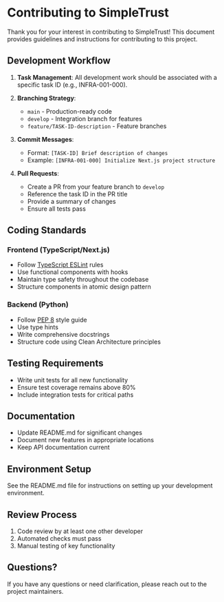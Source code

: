 # Contributing to SimpleTrust

Thank you for your interest in contributing to SimpleTrust! This document provides guidelines and instructions for contributing to this project.

## Development Workflow

1. **Task Management**: All development work should be associated with a specific task ID (e.g., INFRA-001-000).

2. **Branching Strategy**:
   - `main` - Production-ready code
   - `develop` - Integration branch for features
   - `feature/TASK-ID-description` - Feature branches

3. **Commit Messages**:
   - Format: `[TASK-ID] Brief description of changes`
   - Example: `[INFRA-001-000] Initialize Next.js project structure`

4. **Pull Requests**:
   - Create a PR from your feature branch to `develop`
   - Reference the task ID in the PR title
   - Provide a summary of changes
   - Ensure all tests pass

## Coding Standards

### Frontend (TypeScript/Next.js)

- Follow [TypeScript ESLint](https://typescript-eslint.io/) rules
- Use functional components with hooks
- Maintain type safety throughout the codebase
- Structure components in atomic design pattern

### Backend (Python)

- Follow [PEP 8](https://www.python.org/dev/peps/pep-0008/) style guide
- Use type hints
- Write comprehensive docstrings
- Structure code using Clean Architecture principles

## Testing Requirements

- Write unit tests for all new functionality
- Ensure test coverage remains above 80%
- Include integration tests for critical paths

## Documentation

- Update README.md for significant changes
- Document new features in appropriate locations
- Keep API documentation current

## Environment Setup

See the README.md file for instructions on setting up your development environment.

## Review Process

1. Code review by at least one other developer
2. Automated checks must pass
3. Manual testing of key functionality

## Questions?

If you have any questions or need clarification, please reach out to the project maintainers. 